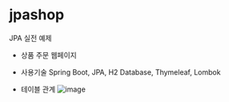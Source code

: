 # jpashop
JPA 실전 예제

- 상품 주문 웹페이지

- 사용기술
  Spring Boot, JPA, H2 Database, Thymeleaf, Lombok



- 테이블 관계
![image](https://user-images.githubusercontent.com/38649590/158409096-29050bf6-a640-4650-8e14-6f83f5b6103e.png)

